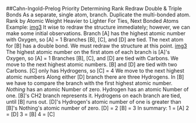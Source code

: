 ##Cahn-Ingold-Prelog Priority
	Determining Rank
		Redraw Double & Triple Bonds
			As a separate, single atom, branch.
			Duplicate the multi-bonded atom.
		Rank by Atomic Weight
			Heavier to Lighter
			For Ties, Next Bonded Atoms
	Example:
		[img3](Img/Cahn-Ingold-Prelog_Priority_Example.svg)
		It wise to redraw the structure immediately; however, we can make some initial observations.
			Branch [A] has the highest atomic number with Oxygen, so [A] = 1
			Branches [B], [C], and [D] are tied.
			The next atom for [B] has a double bond.
			We must redraw the structure at this point.
		[img3](Img/Cahn-Ingold-Prelog_Priority_Example2.svg "Redrawn")
		The highest atomic number on the first atom of each branch is [A]'s Oxygen, so [A] = 1
		Branches [B], [C], and [D] are tied with Carbons.
		We move to the next highest atomic numbers.
			[B] and [D] are tied with two Carbons.
			[C] only has Hydrogens, so [C] = 4
		We move to the next highest atomic numbers
			Along either [D] branch there are three Hydrogens. 
			In [B] we have to compare the branch with the first highest atomic number. 
				*Nothing* has an atomic Number of zero.
				Hydrogen has an atomic Number of one. 
				[B]'s CH2 branch represents it.
			Hydrogens on each branch are tied, until [B] runs out.
			[D]'s Hydrogen's atomic number of one is greater than [B]'s Nothing's atomic number of zero.
				[D] = 2
				[B] = 3
		In summary:
			1 = [A]
			2 = [D]
			3 = [B]
			4 = [C]